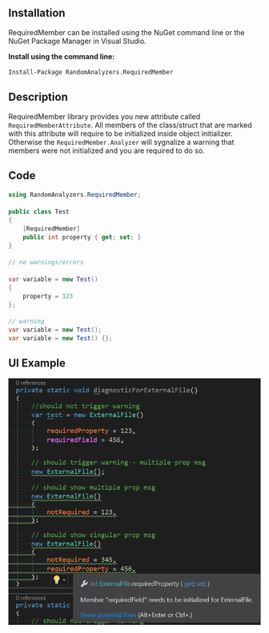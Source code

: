 ## Installation

RequiredMember can be installed using the NuGet command line or the NuGet Package Manager in Visual Studio.

**Install using the command line:**
```bash
Install-Package RandomAnalyzers.RequiredMember
```

## Description

RequiredMember library provides you new attribute called `RequiredMemberAttribute`. All members of the class/struct that are marked with this attribute will require to be initialized inside object initializer. Otherwise the `RequiredMember.Analyzer` will sygnalize a warning that members were not initialized and you are required to do so.

## Code

```csharp
using RandomAnalyzers.RequiredMember;

public class Test
{
	[RequiredMember]
	public int property { get; set; }
}

// no warnings/errors

var variable = new Test() 
{
	property = 123
};

// warning
var variable = new Test();
var variable = new Test() {};

```


## UI Example

![Screenshot showing warnings for RequiredMember.Analyzer](https://github.com/shoter/RandomAnalyzers/raw/master/RandomAnalyzers.RequiredProperty/imgs/Example.png)